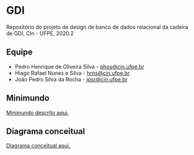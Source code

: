 # GDI
Repositório do projeto de design de banco de dados relacional da cadeira de GDI, CIn - UFPE, 2020.2


## Equipe

* Pedro Henrique de Oliveira Silva - phos@cin.ufpe.br
* Hiago Rafael Nunes e Silva - hrns@cin.ufpe.br
* João Pedro Silva da Rocha - jpsr@cin.ufpe.br

## Minimundo
[Minimundo descrito aqui.](minimundo.md)

## Diagrama conceitual
[Diagrama conceitual aqui.](Diagrama%20conceitual.pdf)
